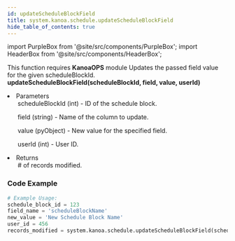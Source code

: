 ```yaml
---
id: updateScheduleBlockField
title: system.kanoa.schedule.updateScheduleBlockField
hide_table_of_contents: true
---
```


import PurpleBox from '@site/src/components/PurpleBox';
import HeaderBox from '@site/src/components/HeaderBox';

<PurpleBox>This function requires <b>KanoaOPS</b> module</PurpleBox>
<HeaderBox header="Description">Updates the passed field value for the given scheduleBlockId.</HeaderBox>
<HeaderBox header="Syntax">
    <b>updateScheduleBlockField(scheduleBlockId, field, value, userId)</b>
    <li>Parameters <br />
        <ul>scheduleBlockId (int) - ID of the schedule block.</ul>
        <ul>field (string) - Name of the column to update.</ul>
        <ul>value (pyObject) - New value for the specified field.</ul>
        <ul>userId (int) - User ID.</ul>
    </li>
    <li>Returns <br />
        <ul># of records modified.</ul>
    </li>
</HeaderBox>

### Code Example

```python
# Example Usage:
schedule_block_id = 123
field_name = 'scheduleBlockName'
new_value = 'New Schedule Block Name'
user_id = 456
records_modified = system.kanoa.schedule.updateScheduleBlockField(schedule_block_id, field_name, new_value, user_id)

